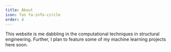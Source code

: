 ```yaml
---
title: About
icon: fas fa-info-circle
order: 4
---
```


This website is me dabbling in the computational techniques in structural engineering. Further, I plan to feature some of my machine learning projects here soon.
